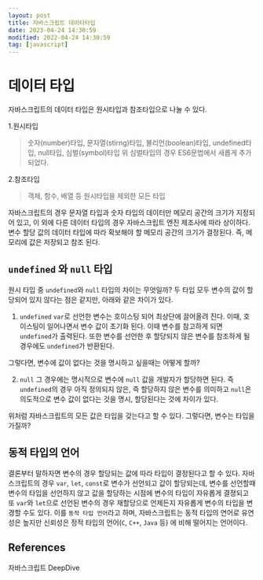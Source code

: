 ```yaml
---
layout: post
title: 자바스크립트 데이터타입
date: 2023-04-24 14:30:59
modified: 2022-04-24 14:30:59
tag: [javascript]
---
```


# 데이터 타입

자바스크립트의 데이터 타입은 원시타입과 참조타입으로 나눌 수 있다.

1.원시타입

> 숫자(number)타입, 문자열(stirng)타입, 불리언(boolean)타입, undefined타입, null타입, 심벌(symbol)타입
> 위 심벌타입의 경우 ES6문법에서 새롭게 추가되었다.

2.참조타입

> 객체, 함수, 배열 등 원시타입을 제외한 모든 타입

자바스크립트의 경우 문자열 타입과 숫자 타입의 데이터만 메모리 공간의 크기가 지정되어 있고, 이 외에 다른 데이터 타입의 경우 자바스크립트 엔진 제조사에 따라 상이하다. 변수 할당 값의 데이터 타입에 따라 확보해야 할 메모리 공간의 크기가 결정된다. 즉, 메모리에 값은 저장되고 참조 된다.

## `undefined` 와 `null` 타입

원시 타입 중 `undefined`와 `null` 타입의 차이는 무엇일까? 두 타입 모두 변수의 값이 할당되어 있지 않다는 점은 같지만, 아래와 같은 차이가 있다.

1.  `undefined`
    `var`로 선언한 변수는 호이스팅 되어 최상단에 끌어올려 진다. 이때, 호이스팅이 일어나면서 변수 값이 초기화 된다. 이때 변수를 참고하게 되면 `undefined`가 출력된다. 또한 변수를 선언한 후 할당되지 않은 변수를 참조하게 될 경우에도 `undefined`가 반환된다.

그렇다면, 변수에 값이 없다는 것을 명시하고 싶을때는 어떻게 할까?

2. `null`
   그 경우에는 명시적으로 변수에 `null` 값을 개발자가 할당하면 된다. 즉 `undefined`의 경우 아직 정의되지 않은, 즉 할당하지 않은 변수를 의미하고 `null`은 의도적으로 변수 값이 없다는 것을 명시, 할당된다는 것에 차이가 있다.

위처럼 자바스크립트의 모든 값은 타입을 갖는다고 할 수 있다. 그렇다면, 변수는 타입을 가질까?

## 동적 타입의 언어

결론부터 말하자면 변수의 경우 할당되는 값에 따라 타입이 결정된다고 할 수 있다. 자바스크립트의 경우 `var`, `let`, `const`로 변수가 선언되고 값이 할당되는데, 변수를 선언할때 변수의 타입을 선언하지 않고 값을 할당하는 시점에 변수의 타입이 자유롭게 결졍되고 또 `var`와 `let`으로 선언된 변수의 경우 재할당으로 언제든지 자유롭게 변수의 타입을 변경할 수도 있다. 이를 `동적 타입 언어`라고 하며, 자바스크립트는 동적 타입의 연어로 유연성은 높지만 신뢰성은 정적 타입의 언어(`C`, `C++`, `Java` 등) 에 비해 떨어지는 언어이다.

## References

자바스크립트 DeepDive
